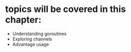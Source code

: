 # topics will be covered in this chapter:

- Understanding goroutines
- Exploring channels
- Advantage usage
